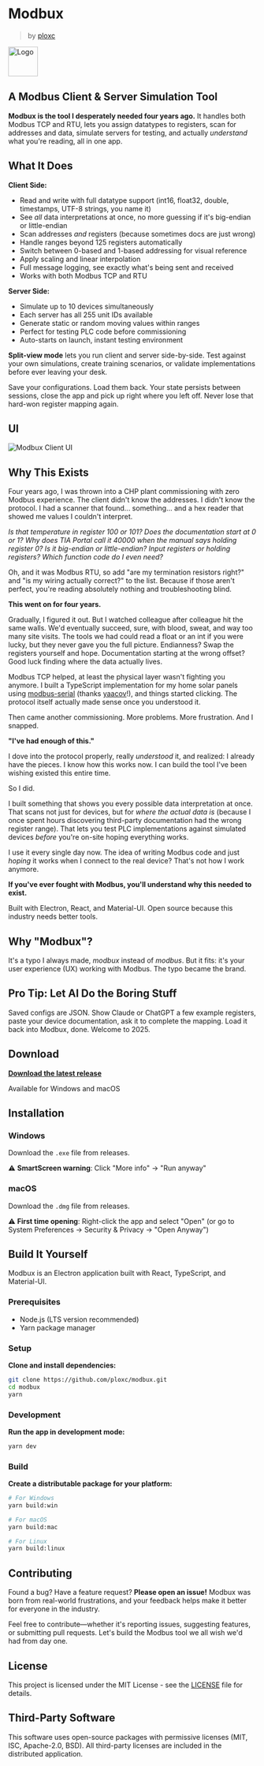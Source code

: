 # Modbux

> by [ploxc](https://github.com/ploxc)

<img src="./resources/icon.png" alt="Logo" width="60" />

## A Modbus Client & Server Simulation Tool

**Modbux is the tool I desperately needed four years ago.** It handles both Modbus TCP and RTU, lets you assign datatypes to registers, scan for addresses and data, simulate servers for testing, and actually _understand_ what you're reading, all in one app.

## What It Does

**Client Side:**

- Read and write with full datatype support (int16, float32, double, timestamps, UTF-8 strings, you name it)
- See _all_ data interpretations at once, no more guessing if it's big-endian or little-endian
- Scan addresses _and_ registers (because sometimes docs are just wrong)
- Handle ranges beyond 125 registers automatically
- Switch between 0-based and 1-based addressing for visual reference
- Apply scaling and linear interpolation
- Full message logging, see exactly what's being sent and received
- Works with both Modbus TCP and RTU

**Server Side:**

- Simulate up to 10 devices simultaneously
- Each server has all 255 unit IDs available
- Generate static or random moving values within ranges
- Perfect for testing PLC code before commissioning
- Auto-starts on launch, instant testing environment

**Split-view mode** lets you run client and server side-by-side. Test against your own simulations, create training scenarios, or validate implementations before ever leaving your desk.

Save your configurations. Load them back. Your state persists between sessions, close the app and pick up right where you left off. Never lose that hard-won register mapping again.

## UI

![Modbux Client UI](./resources/modbux-client.png)

## Why This Exists

Four years ago, I was thrown into a CHP plant commissioning with zero Modbus experience. The client didn't know the addresses. I didn't know the protocol. I had a scanner that found... something... and a hex reader that showed me values I couldn't interpret.

_Is that temperature in register 100 or 101? Does the documentation start at 0 or 1? Why does TIA Portal call it 40000 when the manual says holding register 0? Is it big-endian or little-endian? Input registers or holding registers? Which function code do I even need?_

Oh, and it was Modbus RTU, so add "are my termination resistors right?" and "is my wiring actually correct?" to the list. Because if those aren't perfect, you're reading absolutely nothing and troubleshooting blind.

**This went on for four years.**

Gradually, I figured it out. But I watched colleague after colleague hit the same walls. We'd eventually succeed, sure, with blood, sweat, and way too many site visits. The tools we had could read a float or an int if you were lucky, but they never gave you the full picture. Endianness? Swap the registers yourself and hope. Documentation starting at the wrong offset? Good luck finding where the data actually lives.

Modbus TCP helped, at least the physical layer wasn't fighting you anymore. I built a TypeScript implementation for my home solar panels using [modbus-serial](https://www.npmjs.com/package/modbus-serial) (thanks [yaacov](https://github.com/yaacov)!), and things started clicking. The protocol itself actually made sense once you understood it.

Then came another commissioning. More problems. More frustration. And I snapped.

**"I've had enough of this."**

I dove into the protocol properly, really _understood_ it, and realized: I already have the pieces. I know how this works now. I can build the tool I've been wishing existed this entire time.

So I did.

I built something that shows you every possible data interpretation at once. That scans not just for devices, but for _where the actual data is_ (because I once spent hours discovering third-party documentation had the wrong register range). That lets you test PLC implementations against simulated devices _before_ you're on-site hoping everything works.

I use it every single day now. The idea of writing Modbus code and just _hoping_ it works when I connect to the real device? That's not how I work anymore.

**If you've ever fought with Modbus, you'll understand why this needed to exist.**

Built with Electron, React, and Material-UI. Open source because this industry needs better tools.

## Why "Modbux"?

It's a typo I always made, _modbux_ instead of _modbus_. But it fits: it's your user experience (UX) working with Modbus. The typo became the brand.

## Pro Tip: Let AI Do the Boring Stuff

Saved configs are JSON. Show Claude or ChatGPT a few example registers, paste your device documentation, ask it to complete the mapping. Load it back into Modbux, done. Welcome to 2025.

## Download

**[Download the latest release](https://github.com/ploxc/modbux/releases/latest)**

Available for Windows and macOS

## Installation

### Windows

Download the `.exe` file from releases.

⚠️ **SmartScreen warning**: Click "More info" → "Run anyway"

### macOS

Download the `.dmg` file from releases.

⚠️ **First time opening**: Right-click the app and select "Open"
(or go to System Preferences → Security & Privacy → "Open Anyway")

## Build It Yourself

Modbux is an Electron application built with React, TypeScript, and Material-UI.

### Prerequisites

- Node.js (LTS version recommended)
- Yarn package manager

### Setup

**Clone and install dependencies:**

```bash
git clone https://github.com/ploxc/modbux.git
cd modbux
yarn
```

### Development

**Run the app in development mode:**

```bash
yarn dev
```

### Build

**Create a distributable package for your platform:**

```bash
# For Windows
yarn build:win

# For macOS
yarn build:mac

# For Linux
yarn build:linux
```

## Contributing

Found a bug? Have a feature request? **Please open an issue!** Modbux was born from real-world frustrations, and your feedback helps make it better for everyone in the industry.

Feel free to contribute—whether it's reporting issues, suggesting features, or submitting pull requests. Let's build the Modbus tool we all wish we'd had from day one.

## License

This project is licensed under the MIT License - see the [LICENSE](LICENSE) file for details.

## Third-Party Software

This software uses open-source packages with permissive licenses (MIT, ISC, Apache-2.0, BSD).
All third-party licenses are included in the distributed application.
